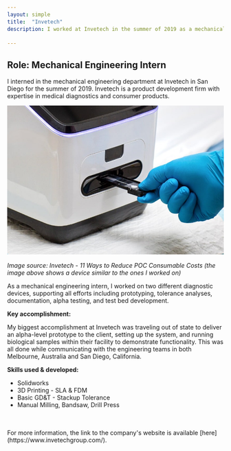 ```yaml
---
layout: simple
title:  "Invetech"
description: I worked at Invetech in the summer of 2019 as a mechanical engineering intern. Invetech is a product development firm with expertise in medical devices, diagnostics equipment, and cell therapy automation.

---
```



## Role: Mechanical Engineering Intern

I interned in the mechanical engineering department at Invetech in San Diego for the summer of 2019. Invetech is a product development firm with expertise in medical diagnostics and consumer products.  

<img src="/assets/invetech_article.jpg" alt="device" class = 'center'>

*Image source: Invetech - 11 Ways to Reduce POC Consumable Costs (the image above shows a device similar to the ones I worked on)*

As a mechanical engineering intern, I worked on two different diagnostic devices, supporting all efforts including prototyping, tolerance analyses, documentation, alpha testing, and test bed development. 

**Key accomplishment:**

My biggest accomplishment at Invetech was traveling out of state to deliver an alpha-level prototype to the client, setting up the system, and running biological samples within their facility to demonstrate functionality. This was all done while communicating with the engineering teams in both Melbourne, Australia and San Diego, California.    

**Skills used & developed:**
+ Solidworks
+ 3D Printing - SLA & FDM
+ Basic GD&T - Stackup Tolerance
+ Manual Milling, Bandsaw, Drill Press



<br>
<br>
For more information, the link to the company's website is available [here](https://www.invetechgroup.com/).